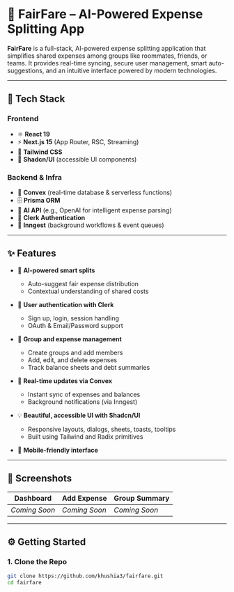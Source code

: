 # 💸 FairFare – AI-Powered Expense Splitting App

**FairFare** is a full-stack, AI-powered expense splitting application that simplifies shared expenses among groups like roommates, friends, or teams. It provides real-time syncing, secure user management, smart auto-suggestions, and an intuitive interface powered by modern technologies.

---

## 🚀 Tech Stack

### **Frontend**
- ⚛️ **React 19**
- ⚡️ **Next.js 15** (App Router, RSC, Streaming)
- 🎨 **Tailwind CSS**
- 🧱 **Shadcn/UI** (accessible UI components)

### **Backend & Infra**
- 🔗 **Convex** (real-time database & serverless functions)
- 🗄️ **Prisma ORM**
- 🧠 **AI API** (e.g., OpenAI for intelligent expense parsing)
- 🔐 **Clerk Authentication**
- 📩 **Inngest** (background workflows & event queues)

---

## ✨ Features

- 🧠 **AI-powered smart splits**
  - Auto-suggest fair expense distribution
  - Contextual understanding of shared costs

- 👥 **User authentication with Clerk**
  - Sign up, login, session handling
  - OAuth & Email/Password support

- 🧾 **Group and expense management**
  - Create groups and add members
  - Add, edit, and delete expenses
  - Track balance sheets and debt summaries

- 🔔 **Real-time updates via Convex**
  - Instant sync of expenses and balances
  - Background notifications (via Inngest)

- 💡 **Beautiful, accessible UI with Shadcn/UI**
  - Responsive layouts, dialogs, sheets, toasts, tooltips
  - Built using Tailwind and Radix primitives

- 📱 **Mobile-friendly interface**

---

## 📸 Screenshots

| Dashboard | Add Expense | Group Summary |
|----------|-------------|----------------|
| _Coming Soon_ | _Coming Soon_ | _Coming Soon_ |

---

## ⚙️ Getting Started

### 1. Clone the Repo
```bash
git clone https://github.com/khushia3/fairfare.git
cd fairfare
